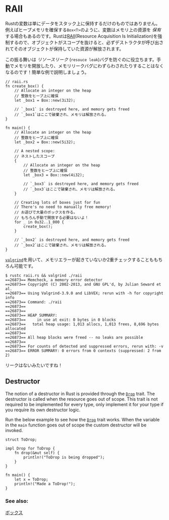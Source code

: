 # RAII

<!--
Variables in Rust do more than just hold data in the stack: they also *own*
resources, e.g. `Box<T>` owns memory in the heap. Rust enforces [RAII][raii]
(Resource Acquisition Is Initialization), so whenever an object goes out of
scope, its destructor is called and its owned resources are freed.
-->
Rustの変数は単にデータをスタック上に保持するだけのものではありません。例えばヒープメモリを確保する`Box<T>`のように、変数はメモリ上の資源を *保有* する場合もあるのです。Rustは[RAII][raii](Resource Acquisition Is Initialization)を強制するので、オブジェクトがスコープを抜けると、必ずデストラクタが呼び出されてそのオブジェクトが保持していた資源が解放されます。

<!--
This behavior shields against *resource leak* bugs, so you'll never have to
manually free memory or worry about memory leaks again! Here's a quick showcase:
-->
この振る舞いは *リソースリーク* (`resouce leak`)バグを防ぐのに役立ちます。手動でメモリを開放したり、メモリリークバグにわずらわされたりすることはなくなるのです！簡単な例で説明しましょう。

```rust,editable
// raii.rs
fn create_box() {
    // Allocate an integer on the heap
    // 整数をヒープ上に確保
    let _box1 = Box::new(3i32);

    // `_box1` is destroyed here, and memory gets freed
    // `_box1`はここで破棄され、メモリは解放される。
}

fn main() {
    // Allocate an integer on the heap
    // 整数をヒープ上に確保
    let _box2 = Box::new(5i32);

    // A nested scope:
    // ネストしたスコープ
    {
        // Allocate an integer on the heap
        // 整数をヒープ上に確保
        let _box3 = Box::new(4i32);

        // `_box3` is destroyed here, and memory gets freed
        // `_box3`はここで破棄され、メモリは解放される。
    }

    // Creating lots of boxes just for fun
    // There's no need to manually free memory!
    // お遊びで大量のボックスを作る。
    // もちろん手動で開放する必要はないよ！
    for _ in 0u32..1_000 {
        create_box();
    }

    // `_box2` is destroyed here, and memory gets freed
    // `_box2`はここで破棄され、メモリは解放される。
}
```

<!--
Of course, we can double check for memory errors using [`valgrind`][valgrind]:
-->
[`valgrind`][valgrind]を用いて、メモリエラーが起きていないか2重チェックすることももちろん可能です。

```shell
$ rustc raii.rs && valgrind ./raii
==26873== Memcheck, a memory error detector
==26873== Copyright (C) 2002-2013, and GNU GPL'd, by Julian Seward et al.
==26873== Using Valgrind-3.9.0 and LibVEX; rerun with -h for copyright info
==26873== Command: ./raii
==26873==
==26873==
==26873== HEAP SUMMARY:
==26873==     in use at exit: 0 bytes in 0 blocks
==26873==   total heap usage: 1,013 allocs, 1,013 frees, 8,696 bytes allocated
==26873==
==26873== All heap blocks were freed -- no leaks are possible
==26873==
==26873== For counts of detected and suppressed errors, rerun with: -v
==26873== ERROR SUMMARY: 0 errors from 0 contexts (suppressed: 2 from 2)
```

<!--
No leaks here!
-->
リークはないみたいですね！

## Destructor

The notion of a destructor in Rust is provided through the [`Drop`] trait. The
destructor is called when the resource goes out of scope. This trait is not
required to be implemented for every type, only implement it for your type if
you require its own destructor logic.

Run the below example to see how the [`Drop`] trait works. When the variable in
the `main` function goes out of scope the custom destructor will be invoked.

```rust,editable
struct ToDrop;

impl Drop for ToDrop {
    fn drop(&mut self) {
        println!("ToDrop is being dropped");
    }
}

fn main() {
    let x = ToDrop;
    println!("Made a ToDrop!");
}
```

### See also:

<!--
[Box][box]
-->
[ボックス][box]

[raii]: https://en.wikipedia.org/wiki/Resource_Acquisition_Is_Initialization
[box]: ../std/box.md
[valgrind]: http://valgrind.org/info/
[`Drop`]: https://doc.rust-lang.org/std/ops/trait.Drop.html
